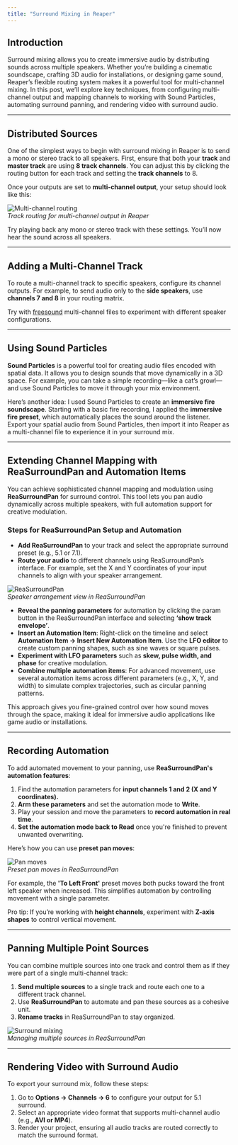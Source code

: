 ```yaml
---
title: "Surround Mixing in Reaper"
---
```


## Introduction  
Surround mixing allows you to create immersive audio by distributing sounds across multiple speakers. Whether you’re building a cinematic soundscape, crafting 3D audio for installations, or designing game sound, Reaper’s flexible routing system makes it a powerful tool for multi-channel mixing. In this post, we’ll explore key techniques, from configuring multi-channel output and mapping channels to working with Sound Particles, automating surround panning, and rendering video with surround audio.

---

## Distributed Sources  

One of the simplest ways to begin with surround mixing in Reaper is to send a mono or stereo track to all speakers. First, ensure that both your **track** and **master track** are using **8 track channels**. You can adjust this by clicking the routing button for each track and setting the **track channels** to 8.  

Once your outputs are set to **multi-channel output**, your setup should look like this:  

![Multi-channel routing](../output-source.png)  
*Track routing for multi-channel output in Reaper*  

Try playing back any mono or stereo track with these settings. You’ll now hear the sound across all speakers.

---

## Adding a Multi-Channel Track  

To route a multi-channel track to specific speakers, configure its channel outputs. For example, to send audio only to the **side speakers**, use **channels 7 and 8** in your routing matrix.  

Try with [freesound](https://freesound.org/search/?f=channels:6) multi-channel files to experiment with different speaker configurations.

---

## Using Sound Particles  

**Sound Particles** is a powerful tool for creating audio files encoded with spatial data. It allows you to design sounds that move dynamically in a 3D space. For example, you can take a simple recording—like a cat’s growl—and use Sound Particles to move it through your mix environment.  

Here’s another idea: I used Sound Particles to create an **immersive fire soundscape**. Starting with a basic fire recording, I applied the **immersive fire preset**, which automatically places the sound around the listener. Export your spatial audio from Sound Particles, then import it into Reaper as a multi-channel file to experience it in your surround mix.

---

## Extending Channel Mapping with ReaSurroundPan and Automation Items  

You can achieve sophisticated channel mapping and modulation using **ReaSurroundPan** for surround control. This tool lets you pan audio dynamically across multiple speakers, with full automation support for creative modulation.  

### Steps for ReaSurroundPan Setup and Automation  

- **Add ReaSurroundPan** to your track and select the appropriate surround preset (e.g., 5.1 or 7.1).  
- **Route your audio** to different channels using ReaSurroundPan’s interface. For example, set the X and Y coordinates of your input channels to align with your speaker arrangement.  

![ReaSurroundPan](../reasurroundpan.png)  
*Speaker arrangement view in ReaSurroundPan*  

- **Reveal the panning parameters** for automation by clicking the param button in the ReaSurroundPan interface and selecting **‘show track envelope’**.  
- **Insert an Automation Item**: Right-click on the timeline and select **Automation Item → Insert New Automation Item**. Use the **LFO editor** to create custom panning shapes, such as sine waves or square pulses.  
- **Experiment with LFO parameters** such as **skew, pulse width, and phase** for creative modulation.  
- **Combine multiple automation items**: For advanced movement, use several automation items across different parameters (e.g., X, Y, and width) to simulate complex trajectories, such as circular panning patterns.  

This approach gives you fine-grained control over how sound moves through the space, making it ideal for immersive audio applications like game audio or installations.

---

## Recording Automation  

To add automated movement to your panning, use **ReaSurroundPan's automation features**:  

1. Find the automation parameters for **input channels 1 and 2 (X and Y coordinates).**  
2. **Arm these parameters** and set the automation mode to **Write**.  
3. Play your session and move the parameters to **record automation in real time**.  
4. **Set the automation mode back to Read** once you're finished to prevent unwanted overwriting.  

Here’s how you can use **preset pan moves**:  

![Pan moves](../pan-moves.png)  
*Preset pan moves in ReaSurroundPan*  

For example, the **'To Left Front'** preset moves both pucks toward the front left speaker when increased. This simplifies automation by controlling movement with a single parameter.  

Pro tip: If you’re working with **height channels**, experiment with **Z-axis shapes** to control vertical movement.  

---

## Panning Multiple Point Sources  

You can combine multiple sources into one track and control them as if they were part of a single multi-channel track:  

1. **Send multiple sources** to a single track and route each one to a different track channel.  
2. Use **ReaSurroundPan** to automate and pan these sources as a cohesive unit.  
3. **Rename tracks** in ReaSurroundPan to stay organized.  

![Surround mixing](../surroundpanmix.png)  
*Managing multiple sources in ReaSurroundPan*  

---

## Rendering Video with Surround Audio  

To export your surround mix, follow these steps:  

1. Go to **Options → Channels → 6** to configure your output for 5.1 surround.  
2. Select an appropriate video format that supports multi-channel audio (e.g., **AVI or MP4**).  
3. Render your project, ensuring all audio tracks are routed correctly to match the surround format.  

